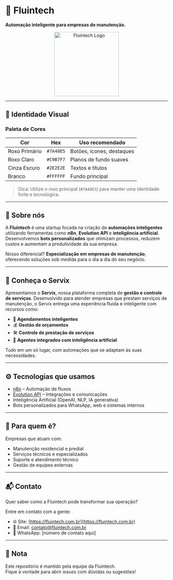 # 🚀 Fluintech

**Automação inteligente para empresas de manutenção.**

<p align="center">
  <img src="https://github.com/fluintech.png" alt="Fluintech Logo" width="200"/>
</p>

---

## 🎨 Identidade Visual

### Paleta de Cores

| Cor            | Hex       | Uso recomendado              |
|----------------|-----------|------------------------------|
| Roxo Primário  | `#7A40E5` | Botões, ícones, destaques    |
| Roxo Claro     | `#C9B7F7` | Planos de fundo suaves       |
| Cinza Escuro   | `#2E2E2E` | Textos e títulos             |
| Branco         | `#FFFFFF` | Fundo principal              |

> Dica: Utilize o roxo principal (`#7A40E5`) para manter uma identidade forte e tecnológica.

---

## 🧠 Sobre nós

A **Fluintech** é uma startup focada na criação de **automações inteligentes** utilizando ferramentas como **n8n**, **Evolution API** e **inteligência artificial**. Desenvolvemos **bots personalizados** que otimizam processos, reduzem custos e aumentam a produtividade da sua empresa.

Nosso diferencial? **Especialização em empresas de manutenção**, oferecendo soluções sob medida para o dia a dia do seu negócio.

---

## 🔧 Conheça o Servix

Apresentamos o **Servix**, nossa plataforma completa de **gestão e controle de serviços**. Desenvolvido para atender empresas que prestam serviços de manutenção, o Servix entrega uma experiência fluida e inteligente com recursos como:

- 📅 **Agendamentos inteligentes**
- 💰 **Gestão de orçamentos**
- 🛠️ **Controle de prestação de serviços**
- 🤖 **Agentes integrados com inteligência artificial**

Tudo em um só lugar, com automações que se adaptam às suas necessidades.

---

## ⚙️ Tecnologias que usamos

- [n8n](https://n8n.io) – Automação de fluxos
- [Evolution API](https://doc.evolution-api.com/v1/pt/get-started/introduction) – Integrações e comunicações
- Inteligência Artificial (OpenAI, NLP, IA generativa)
- Bots personalizados para WhatsApp, web e sistemas internos

---

## 💼 Para quem é?

Empresas que atuam com:

- Manutenção residencial e predial
- Serviços técnicos e especializados
- Suporte e atendimento técnico
- Gestão de equipes externas

---

## 📬 Contato

Quer saber como a Fluintech pode transformar sua operação?

Entre em contato com a gente:

- 🌐 Site: [https://fluintech.com.br](https://fluintech.com.br)
- 📧 Email: contato@fluintech.com.br
- 📱 WhatsApp: [número de contato aqui]

---

## 📌 Nota

Este repositório é mantido pela equipe da Fluintech.  
Fique à vontade para abrir *issues* com dúvidas ou sugestões!
